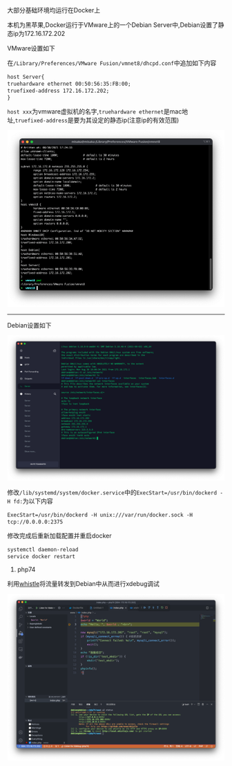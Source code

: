 大部分基础环境均运行在Docker上

本机为黑苹果,Docker运行于VMware上的一个Debian Server中,Debian设置了静态ip为172.16.172.202

VMware设置如下

在`/Library/Preferences/VMware Fusion/vmnet8/dhcpd.conf`中追加如下内容

```
host Server{
truehardware ethernet 00:50:56:35:FB:00;
truefixed-address 172.16.172.202;
}
```

`host xxx`为vmware虚拟机的名字,`truehardware ethernet`是mac地址,`truefixed-address`是要为其设定的静态ip(注意ip的有效范围)

![](./截屏2021-08-30%2020.17.14.png)

---

Debian设置如下

![](./截屏2021-08-30%2020.20.03.png)

修改`/lib/systemd/system/docker.service`中的`ExecStart=/usr/bin/dockerd -H fd:`为以下内容

```
ExecStart=/usr/bin/dockerd -H unix:///var/run/docker.sock -H tcp://0.0.0.0:2375
```

修改完成后重新加载配置并重启docker

```
systemctl daemon-reload
service docker restart
```

1. php74

利用[whistle](https://wproxy.org/whistle/)将流量转发到Debian中从而进行xdebug调试

![](截屏2021-08-30%2020.27.02.png)